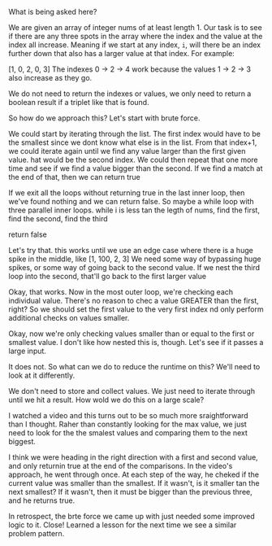 What is being asked here?

We are given an array of integer nums of at least length 1.
Our task is to see if there are any three spots in the array where the index and the value at the index all increase.
Meaning if we start at any index, `i`, will there be an index further down that also has a larger value at that index.
For example:

[1, 0, 2, 0, 3]
The indexes
0 -> 2 -> 4
work because the values
1 -> 2 -> 3
also increase as they go.

We do not need to return the indexes or values, we only need to return a boolean result if a triplet like that is found.

So how do we approach this?
Let's start with brute force.

We could start by iterating through the list.
The first index would have to be the smallest since we dont know what else is in the list.
From that index+1, we could iterate again until we find any value larger than the first given value. hat would be the second index.
We could then repeat that one more time and see if we find a value bigger than the second.
If we find a match at the end of that, then we can return true

If we exit all the loops without returning true in the last inner loop, then we've found nothing and we can return false.
So maybe a while loop with three parallel inner loops.
while i is less tan the legth of nums,
    find the first,
    find the second,
    find the third

return false

Let's try that.
this works until we use an edge case where there is a huge spike in the middle, like
[1, 100, 2, 3] 
We need some way of bypassing huge spikes, or some way of going back to the second value.
If we nest the third loop into the second, that'll go back to the first larger value

Okay, that works. Now in the most outer loop, we're checking each individual value. There's no reason to chec a value GREATER than the first, right? So we should set the first value to the very first index nd only perform additional checks on values smaller.

Okay, now we're only checking values smaller than or equal to the first or smallest value. I don't like how nested this is, though. Let's see if it passes a large input. 

It does not. So what can we do to reduce the runtime on this? We'll need to look at it differently.

We don't need to store and collect values. We just need to iterate through until we hit a result. How wold we do this on a large scale?

I watched a video and this turns out to be so much more sraightforward than I thought.
Raher than constantly looking for the max value, we just need to look for the the smalest values and comparing them to the next biggest.

I think we were heading in the right direction with a first and second value, and only returnin true at the end of the comparisons.
In the video's approach, he went through once.
At each step of the way, he cheked if the current value was smaller than the smallest. If it wasn't, is it smaller tan the next smallest? If it wasn't, then it must be bigger than the previous three, and he returns true.

In retrospect, the brte force we came up with just needed some improved logic to it. Close! Learned a lesson for the next time we see a similar problem pattern.